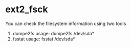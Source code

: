 ext2_fsck
=========
You can check the filesystem information using two tools
1.  dumpe2fs
    usage:	dumpe2fs /dev/sda*
2.  fsstat
    usage:	fsstat /dev/sda*
